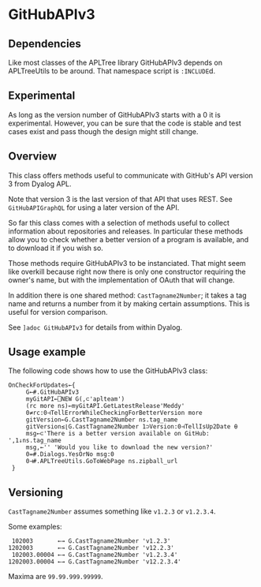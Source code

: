 # GitHubAPIv3

## Dependencies

Like most classes of the APLTree library GitHubAPIv3 depends on APLTreeUtils to be around. That namespace script is `:INCLUDE`d.

## Experimental

As long as the version number of GitHubAPIv3 starts with a 0 it is experimental. However, you can be sure that the code is stable and test cases exist and pass though the design might still change.

## Overview

This class offers methods useful to communicate with GitHub's API version 3 from Dyalog APL.

Note that version 3 is the last version of that API that uses REST. See `GitHubAPIGraphQL` for using a later version of the API.

So far this class comes with a selection of methods useful to collect information about repositories and releases. In particular these methods allow you to check whether a better version of a program is available, and to download it if you wish so.

Those methods require GitHubAPIv3 to be instanciated. That might seem like overkill because right now there is only one constructor requiring the owner's name, but with the implementation of OAuth that will change.

In addition there is one shared method: `CastTagname2Number`; it takes a tag name and returns a number from it by making certain assumptions. This is useful for version comparison.

See `]adoc GitHubAPIv3` for details from within Dyalog.

## Usage example

The following code shows how to use the GitHubAPIv3 class:

```
OnCheckForUpdates←{
     G←#.GitHubAPIv3
     myGitAPI←⎕NEW G(,⊂'aplteam')
     (rc more ns)←myGitAPI.GetLatestRelease'Meddy'
     0≠rc:0⊣TellErrorWhileCheckingForBetterVersion more
     gitVersion←G.CastTagname2Number ns.tag_name
     gitVersion≤⌊G.CastTagname2Number 1⊃Version:0⊣TellIsUp2Date ⍬
     msg←⊂'There is a better version available on GitHub: ',1↓ns.tag_name
     msg,←'' 'Would you like to download the new version?'
     0=#.Dialogs.YesOrNo msg:0
     0⊣#.APLTreeUtils.GoToWebPage ns.zipball_url
 }
```

## Versioning

`CastTagname2Number` assumes something like `v1.2.3` or `v1.2.3.4`. 

Some examples:

```
 102003       ←→ G.CastTagname2Number 'v1.2.3'
1202003       ←→ G.CastTagname2Number 'v12.2.3'
 102003.00004 ←→ G.CastTagname2Number 'v1.2.3.4'
1202003.00004 ←→ G.CastTagname2Number 'v12.2.3.4'
```

Maxima are `99.99.999.99999`.